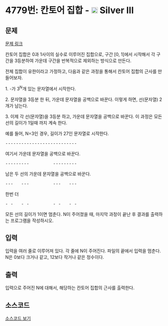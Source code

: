 # 4779번: 칸토어 집합 - <img src="https://static.solved.ac/tier_small/8.svg" style="height:20px" /> Silver III
				
<!-- performance -->

<!-- 문제 제출 후 깃허브에 푸시를 했을 때 제출한 코드의 성능이 입력될 공간입니다.-->

<!-- end -->

## 문제

[문제 링크](https://boj.kr/4779)


<p>
칸토어 집합은 0과 1사이의 실수로 이루어진 집합으로, 구간 [0, 1]에서 시작해서 각 구간을 3등분하여 가운데 구간을 반복적으로 제외하는 방식으로 만든다.</p>

<p>
전체 집합이 유한이라고 가정하고, 다음과 같은 과정을 통해서 칸토어 집합의 근사를 만들어보자.</p>

<p>
1. -가 3<sup>N</sup>개 있는 문자열에서 시작한다.</p>

<p>
2. 문자열을 3등분 한 뒤, 가운데 문자열을 공백으로 바꾼다. 이렇게 하면, 선(문자열) 2개가 남는다.</p>

<p>
3. 이제 각 선(문자열)을 3등분 하고, 가운데 문자열을 공백으로 바꾼다. 이 과정은 모든 선의 길이가 1일때 까지 계속 한다.</p>

<p>
예를 들어, N=3인 경우, 길이가 27인 문자열로 시작한다.</p>

<pre>---------------------------</pre>

<p>
여기서 가운데 문자열을 공백으로 바꾼다.</p>

<pre>---------         ---------</pre>

<p>
남은 두 선의 가운데 문자열을 공백으로 바꾼다.</p>

<pre>---   ---         ---   ---</pre>

<p>
한번 더</p>

<pre>- -   - -         - -   - -</pre>

<p>
모든 선의 길이가 1이면 멈춘다. N이 주어졌을 때, 마지막 과정이 끝난 후 결과를 출력하는 프로그램을 작성하시오.</p>




## 입력


<p>
입력을 여러 줄로 이루어져 있다. 각 줄에 N이 주어진다. 파일의 끝에서 입력을 멈춘다. N은 0보다 크거나 같고, 12보다 작거나 같은 정수이다.</p>



## 출력


<p>
입력으로 주어진 N에 대해서, 해당하는 칸토어 집합의 근사를 출력한다.</p>



## 소스코드

[소스코드 보기](칸토어%20집합.js)